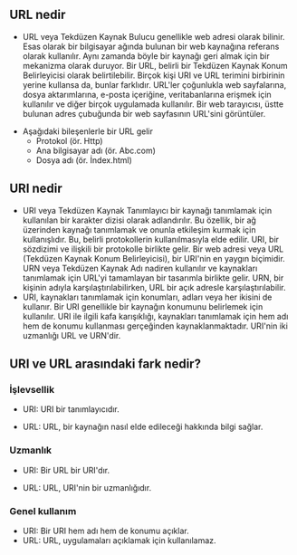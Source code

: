## URL nedir
* URL veya Tekdüzen Kaynak Bulucu genellikle web adresi olarak bilinir. Esas olarak bir bilgisayar ağında bulunan bir web kaynağına referans olarak kullanılır. Aynı zamanda böyle bir kaynağı geri almak için bir mekanizma olarak duruyor. Bir URL, belirli bir Tekdüzen Kaynak Konum Belirleyicisi olarak belirtilebilir. Birçok kişi URI ve URL terimini birbirinin yerine kullansa da, bunlar farklıdır. URL'ler çoğunlukla web sayfalarına, dosya aktarımlarına, e-posta içeriğine, veritabanlarına erişmek için kullanılır ve diğer birçok uygulamada kullanılır. Bir web tarayıcısı, üstte bulunan adres çubuğunda bir web sayfasının URL'sini görüntüler.
+ Aşağıdaki bileşenlerle bir URL gelir
  + Protokol (ör. Http)
  + Ana bilgisayar adı (ör. Abc.com)
  + Dosya adı (ör. İndex.html)
## URI nedir
* URI veya Tekdüzen Kaynak Tanımlayıcı bir kaynağı tanımlamak için kullanılan bir karakter dizisi olarak adlandırılır. Bu özellik, bir ağ üzerinden kaynağı tanımlamak ve onunla etkileşim kurmak için kullanışlıdır. Bu, belirli protokollerin kullanılmasıyla elde edilir. URI, bir sözdizimi ve ilişkili bir protokolle birlikte gelir. Bir web adresi veya URL (Tekdüzen Kaynak Konum Belirleyicisi), bir URI'nin en yaygın biçimidir. URN veya Tekdüzen Kaynak Adı nadiren kullanılır ve kaynakları tanımlamak için URL'yi tamamlayan bir tasarımla birlikte gelir. URN, bir kişinin adıyla karşılaştırılabilirken, URL bir açık adresle karşılaştırılabilir.
* URI, kaynakları tanımlamak için konumları, adları veya her ikisini de kullanır. Bir URI genellikle bir kaynağın konumunu belirlemek için kullanılır. URI ile ilgili kafa karışıklığı, kaynakları tanımlamak için hem adı hem de konumu kullanması gerçeğinden kaynaklanmaktadır. URI'nin iki uzmanlığı URL ve URN'dir.
## URI ve URL arasındaki fark nedir?
### İşlevsellik
* URI: URI bir tanımlayıcıdır.

* URL: URL, bir kaynağın nasıl elde edileceği hakkında bilgi sağlar.

### Uzmanlık
* URI: Bir URL bir URI'dır.

* URL: URL, URI'nin bir uzmanlığıdır.

### Genel kullanım
* URI: Bir URI hem adı hem de konumu açıklar.
* URL: URL, uygulamaları açıklamak için kullanılamaz.
